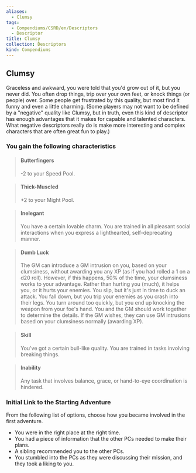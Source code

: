 ```yaml
---
aliases:
  - Clumsy
tags:
  - Compendiums/CSRD/en/Descriptors
  - Descriptor
title: Clumsy
collection: Descriptors
kind: Compendiums
---
```

## Clumsy  
Graceless and awkward, you were told that you'd grow out of it, but you never did. You often drop things, trip over your own feet, or knock things (or people) over. Some people get frustrated by this quality, but most find it funny and even a little charming.
(Some players may not want to be defined by a "negative" quality like Clumsy, but in truth, even this kind of descriptor has enough advantages that it makes for capable and talented characters. What negative descriptors really do is make more interesting and complex characters that are often great fun to play.)
### You gain the following characteristics  
> #### Butterfingers
> -2 to your Speed Pool.  

> #### Thick-Muscled
> +2 to your Might Pool.  

> #### Inelegant
> You have a certain lovable charm. You are trained in all pleasant social interactions when you express a lighthearted, self-deprecating manner.  

> #### Dumb Luck
> The GM can introduce a GM intrusion on you, based on your clumsiness, without awarding you any XP (as if you had rolled a 1 on a d20 roll). However, if this happens, 50% of the time, your clumsiness works to your advantage. Rather than hurting you (much), it helps you, or it hurts your enemies. You slip, but it's just in time to duck an attack. You fall down, but you trip your enemies as you crash into their legs. You turn around too quickly, but you end up knocking the weapon from your foe's hand. You and the GM should work together to determine the details. If the GM wishes, they can use GM intrusions based on your clumsiness normally (awarding XP).  

> #### Skill
> You've got a certain bull-like quality. You are trained in tasks involving breaking things.  

> #### Inability
> Any task that involves balance, grace, or hand-to-eye coordination is hindered.  

### Initial Link to the Starting Adventure  
From the following list of options, choose how you became involved in the first adventure.  
- You were in the right place at the right time.  
- You had a piece of information that the other PCs needed to make their plans.  
- A sibling recommended you to the other PCs.  
- You stumbled into the PCs as they were discussing their mission, and they took a liking to you.  